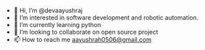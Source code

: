 - 👋 Hi, I’m @devaayushraj
- 👀 I’m interested in software development and robotic automation.
- 🌱 I’m currently learning python
- 💞️ I’m looking to collaborate on open source project
- 📫 How to reach me aayushrah0506@gmail.com

<!---
devaayushraj/devaayushraj is a ✨ special ✨ repository because its `README.md` (this file) appears on your GitHub profile.
You can click the Preview link to take a look at your changes.
--->

